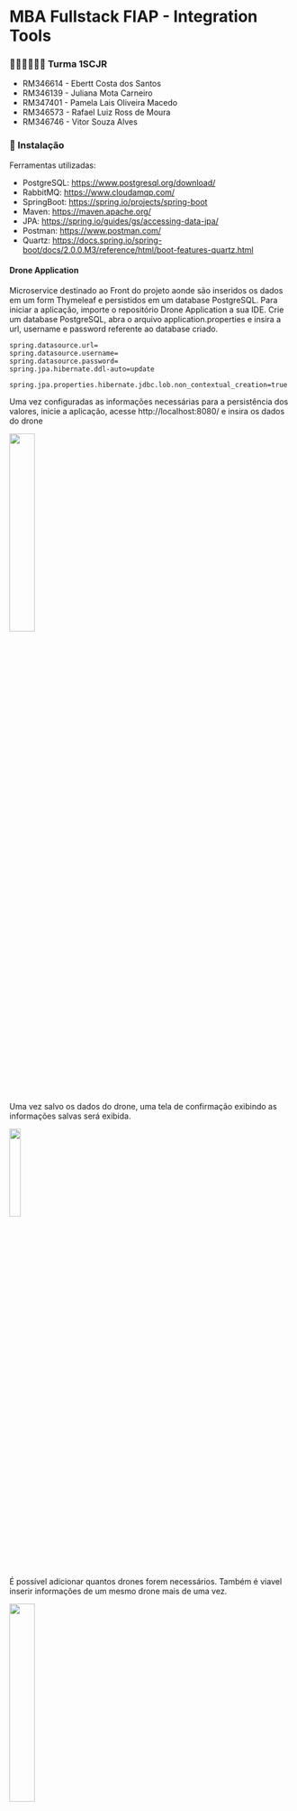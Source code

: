 # MBA Fullstack FIAP -  Integration Tools 

### 👩🏻‍🎓👨🏻‍🎓 Turma 1SCJR

+ RM346614 - Ebertt Costa dos Santos 
+ RM346139 - Juliana Mota Carneiro 
+ RM347401 - Pamela Lais Oliveira Macedo 
+ RM346573 - Rafael Luiz Ross de Moura 
+ RM346746 - Vitor Souza Alves 

### 🔧 Instalação
Ferramentas utilizadas:
+ PostgreSQL: https://www.postgresql.org/download/
+ RabbitMQ: https://www.cloudamqp.com/
+ SpringBoot: https://spring.io/projects/spring-boot
+ Maven: https://maven.apache.org/
+ JPA: https://spring.io/guides/gs/accessing-data-jpa/
+ Postman: https://www.postman.com/
+ Quartz: https://docs.spring.io/spring-boot/docs/2.0.0.M3/reference/html/boot-features-quartz.html

#### Drone Application
Microservice destinado ao Front do projeto aonde são inseridos os dados em um form Thymeleaf e persistidos em um database PostgreSQL.
Para iniciar a aplicação, importe o repositório Drone Application a sua IDE. Crie um database PostgreSQL, abra o arquivo application.properties
e insira a url, username e password referente ao database criado. 
```
spring.datasource.url=
spring.datasource.username=
spring.datasource.password=
spring.jpa.hibernate.ddl-auto=update

spring.jpa.properties.hibernate.jdbc.lob.non_contextual_creation=true
```

Uma vez configuradas as informações necessárias para a persistência dos valores, inicie a aplicação, acesse http://localhost:8080/ e insira os dados do drone

<img src="https://user-images.githubusercontent.com/114959652/205184917-8009041b-0cd4-4f08-a571-bfdedd64debf.png"  width="30%" height="30%">

Uma vez salvo os dados do drone, uma tela de confirmação exibindo as informações salvas será exibida.

<img src="https://user-images.githubusercontent.com/114959652/205185029-f4543815-f539-434f-bcc2-0b95d08df60d.png"  width="20%" height="20%">

É possível adicionar quantos drones forem necessários. Também é viavel inserir informações de um mesmo drone mais de uma vez.

<img src="https://user-images.githubusercontent.com/114959652/205185629-37967e1f-1fbb-44af-a78a-b5f0370cfcd0.png"  width="30%" height="30%">

#### Drone Producer
Microservice destinado ao Consumo dos dados inseridos no front, Job Scheduler e envio para a fila do RabbitMQ.
Crie uma nova instancia RabbitMQ. No arquivo application.yml, insira a o url/password no campo addresses, e nomeie a fila no campo fiap.   
```
spring:
  rabbitmq:
    addresses: 
    
queue:
  fiap: 
  
server:
  port: 8081
uri: http://localhost:8080/externalAccess
```
Configure os valores desejados para o Scheduler
Acesse br.fiap.integrations.droneproducer.services.PlayerService e insira os valores desejados para a configuração do scheduler:
+ setTotalFireCount: Quantidade de vezes que o job será executado. Para rodar para sempre, envie o valor -1.
+ serRemainingFireCount: Quantidade de vezes restantes para executar o job.
+ setRepeatIntervalMs: Intervalo de tempo entre cada repetição.
+ setInitialOffsetMs: Período de espera entre o play e a primeira repetição do job.

```
public void runTimer() {
        final TimeDetails info = new TimeDetails();
        info.setTotalFireCount(6);
        info.setRemainingFireCount(info.getTotalFireCount());
        info.setRepeatIntervalMs(10000);
        info.setInitialOffsetMs(1000);
        info.setCallbackData("My callback data");

        scheduler.schedule( ScheduledJob.class, info);
    }
```

A lista de comando que deve ser executada dentro de cada iteração do scheduled job consta dentro de br.fiap.integrations.droneproducer.entities.ScheduledJob. Neste ponto solicitamos a leitura dos dados do microservice DroneApplication através de um Get Request (uri descrita no arquivo properties) de acordo com as repetições e periodo de tempo configurados anteriormente, assim como o envio para a fila do RabbitMQ: 

```
     @Override
    public void execute(JobExecutionContext context) {
        JobDataMap jobDataMap = context.getJobDetail().getJobDataMap();
        TimeDetails info = (TimeDetails) jobDataMap.get( ScheduledJob.class.getSimpleName());
        sender.send( getDroneData());
        LOG.info("Remaining fire count is '{}'", info.getRemainingFireCount());
    }
    
        public String getDroneData(){
        RestTemplate restTemplate = new RestTemplate();
        String result = restTemplate.getForObject(uri, String.class);
        return result;
    }
    
```
Para disparar o início das repetições, inicialize o microservice e através do Postman envie um POST REQUEST - HTTP://localhost:8081/api/controller/main implementado no JobController:

```
package br.fiap.integrations.droneproducer.controller;

...

@RestController
@RequestMapping("/api/controller")
public class JobController {
...
    @PostMapping("/main")
    public void runMain(){
        service.runTimer();
    }
...
}
```

#### Drone Consumer
Microservice responsável por consumir as mensagens enviadas para a fila do RabbitMQ, analisar os dados recebidos e enviar um email caso o drone esteja fora das condições de segurança. Para a execução do microservice, tenha em mãos uma conta gmail. Acesse > Gerenciar sua conta Google > Segurança > Como fazer Login no Google > Senhas de app > adicione o DroneConsumer. Copie a senha genérica gerada pela google.

No aquivo application.properties, insira a url e nome das filas anteriormente inseridos no DroneProducer. 
Nos campos spring.mail.username e spring.mail.password, insira o email e a senha genérica que acabamos de configurar no Google. Esta será a conta que irá fazer o envio das mensagens de alerta da aplicação 
Nos campos spring.datasource.url e spring.datasource.password, insira a url/ senha do database PostgreSQL que irá persistir as mensagens de email.
No campo email.To, insira o endereço de email que deverá receber os alertas.

```
spring.rabbitmq.addresses= 
spring.rabbitmq.queue= 

spring.mail.host=smtp.gmail.com
spring.mail.port=587
spring.mail.username= 
spring.mail.password= 
spring.mail.properties.mail.smtp.auth=true
spring.mail.properties.mail.smtp.starttls.enable=true

spring.datasource.url= 
spring.datasource.username=postgres
spring.datasource.password= 
spring.jpa.hibernate.ddl-auto=update

email.to =  
server.port=8082
```

Ao iniciar a aplicação, o listener do RabbitMQ começará a escutar todas as mensagens enviadas para a fila. Assim que recebida uma mensagem, a aplicação faz a deserialização do json e a análise das condições de cada drone. 

```
package br.fiap.integrations.droneconsumerrabbit.consumer;
...

@Component
public class QueueConsumer {
...
    @RabbitListener(queues = "${spring.rabbitmq.queue}")
    public void listen(@Payload String fileBody) {
        JSONObject mqMessage = Utils.messageConverter(fileBody);
        List<JSONObject> riskDrones = Utils.validateDrone(mqMessage);

        if(riskDrones.size()!=0){
            String emailMessage = emailService.createEmailMessage(riskDrones);
            System.out.println(emailMessage);
            emailService.sendEmail(emailService.emailSettings(emailMessage));
        }
    }
}
```
```
package br.fiap.integrations.droneconsumerrabbit.util;
...
public class Utils {
...
 public static List<JSONObject> validateDrone(JSONObject my_obj) {
        JSONObject drones = my_obj.getJSONObject( "drones" );
        JSONArray arrDrone = drones.getJSONArray( "drone" );
        List<JSONObject> riskDronesList = new ArrayList<>();

        for(int i = 0; i < arrDrone.length(); i++) {
            JSONObject drone = arrDrone.getJSONObject( i );
            if ((drone.getInt( "temperature" ) >= 35) || (drone.getInt( "temperature" ) <= 0) || (drone.getDouble( "humidity" ) < 15)) {
                riskDronesList.add( drone );
            }
        }
        return riskDronesList;
    }
```    
Uma vez chamada a validação dos dados de cada drone recebido, caso a lista de drones em risco volte diferente de vazia, o microserviço faz o envio do alerta via email: 
```
package br.fiap.integrations.droneconsumerrabbit.services;
...
@Service
public class EmailService {
    public EmailModel sendEmail(EmailModel emailModel) {
        emailModel.setSendDateEmail( LocalDateTime.now());
        try{
            SimpleMailMessage message = new SimpleMailMessage();
            message.setFrom(emailModel.getEmailFrom());
            message.setTo(emailModel.getEmailTo());
            message.setSubject(emailModel.getSubject());
            message.setText(emailModel.getText());
            emailSender.send(message);
            emailModel.setStatusEmail( StatusEmail.SENT);
        } catch (MailException e){
            emailModel.setStatusEmail(StatusEmail.ERROR);
        }
        finally {
            return emailRepository.save(emailModel);
```            
Mensagem recebida via email:

<img src="https://user-images.githubusercontent.com/114959652/205194295-6dbb9988-9740-4135-9774-c6eb33ab1ee2.png"  width="60%" height="60%">
